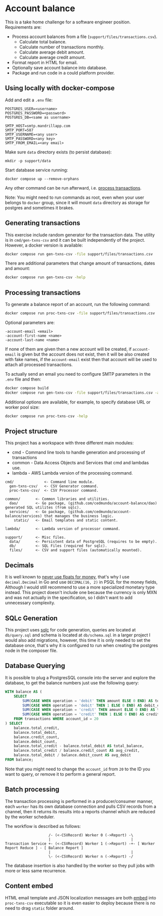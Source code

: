 # Account balance

This is a take home challenge for a software engineer position. Requirements are:

* Process account balances from a file (`support/files/transactions.csv`).
  * Calculate total balance.
  * Calculate number of transactions monthly.
  * Calculate average debit amount.
  * Calculate average credit amount.
* Format report in HTML for email.
* Optionally save account balance into database.
* Package and run code in a could platform provider.

## Using locally with docker-compose

Add and edit a `.env` file:

```
POSTGRES_USER=<username>
POSTGRES_PASSWORD=<password>
POSTGRES_DB=<same as username>

SMTP_HOST=smtp.mandrillapp.com
SMTP_PORT=587
SMTP_USERNAME=<any user>
SMTP_PASSWORD=<any key>
SMTP_FROM_EMAIL=<any email>
```

Make sure `data` directory exists (to persist database):

```
mkdir -p support/data
```

Start database service running:
```
docker compose up --remove-orphans
```

Any other command can be run afterward, i.e. [process transactions](#processing-transactions).

Note: You might need to run commands as root, even when your user belongs to `docker` group, since it will mount `data` directory
as storage for postgres and sometimes it brakes.

## Generating transactions

This exercise include random generator for the transaction data. The utility is in `cmd/gen-txns-csv` and it can be built
independently of the project. However, a docker version is available:
```sh
docker compose run gen-txns-csv -file support/files/transactions.csv
```

There are additional parameters that change amount of transactions, dates and amount:
```sh
docker compose run gen-txns-csv -help
```

## Processing transactions

To generate a balance report of an account, run the following command:
```sh
docker compose run proc-txns-csv -file support/files/transactions.csv
```

Optional parameters are:
```
-account-email <email>
-account-first-name <name>
-account-last-name <name>
```

If none of them are given then a new account will be created, if `account-email` is given but
the account does not exist, then it will be also created with fake names, if the `account-email` exist
then that account will be used to attach all processed transactions.

To actually send an email you need to configure SMTP parameters in the `.env` file and then:
```sh
docker compose build
docker compose run gen-txns-csv -file support/files/transactions.csv -account-email receiver@example.com
```

Additional options are available, for example, to specify database URL or worker pool size:
```sh
docker compose run proc-txns-csv -help
```

## Project structure

This project has a workspace with three different main modules:

* cmd - Command line tools to handle generation and processing of transactions
* common - Data Access Objects and Services that cmd and lambdas use.
* lambda - AWS Lambda version of the processing command.

```
cmd/              <- Command line module.
  gen-txns-csv/   <- CSV Generator command.
  proc-txns-csv/  <- CSV Processor command.
  
common/       <- Common libraries and utilities.
  dao/        <- Go package, (github.com/cedmundo/account-balance/dao) generated SQL utilites (from sqlc).
  services/   <- Go package, (github.com/cedmundo/account-balance/services) that manages the business logic.
    static/   <- Email templates and static content.

lambda/       <- Lambda version of processor command.

support/      <- Misc files.
  data/       <- Persistent data of PostgreSQL (requires to be empty).
  db/         <- SQL Files (required for sqlc).
  files/      <- CSV and support files (automatically mounted).

```

## Decimals

It is well known to [never use floats for money](https://husobee.github.io/money/float/2016/09/23/never-use-floats-for-currency.html), that's
why I use `decimal.Decimal` in Go and use `DECIMAL(16, 2)` in PSQL for the money fields, Although I would still recommend
to use a more specialized monetary type instead. This project doesn't include one because the currency is only MXN and
was not actually in the specification, so I didn't want to add unnecessary complexity.

## SQLc Generation

This project uses [sqlc](https://docs.sqlc.dev/en/latest/) for code generation, queries are located at `db/query.sql` 
and schema is located at `db/schema.sql` in a larger project I would also add migrations, however, this time it is only 
needed to set the database once, that's why it is configured to run when creating the postgres node in the composer file.

## Database Querying

It is possible to plug a PostgresSQL console into the server and explore the database, to get the balance numbers just use the
following query:

```sql
WITH balance AS (
    SELECT
        SUM(CASE WHEN operation = 'debit' THEN amount ELSE 0 END) AS total_debit,
        SUM(CASE WHEN operation = 'debit' THEN 1 ELSE 0 END) AS debit_count,
        SUM(CASE WHEN operation = 'credit' THEN amount ELSE 0 END) AS total_credit,
        SUM(CASE WHEN operation = 'credit' THEN 1 ELSE 0 END) AS credit_count
    FROM transactions WHERE account_id = 20
) SELECT
    balance.total_credit,
    balance.total_debit,
    balance.credit_count,
    balance.debit_count,
    balance.total_credit - balance.total_debit AS total_balance,
    balance.total_credit / balance.credit_count AS avg_credit,
    balance.total_debit / balance.debit_count AS avg_debit
FROM balance;
```

Note that you might need to change the `account_id` from `20` to the ID you want to query, or remove it to perform a general
report.

## Batch processing

The transaction processing is performed in a producer/consumer manner, each `worker` has its own database connection and
pulls CSV records from a channel, then it returns its results into a reports channel which are reduced by the worker scheduler.

The workflow is described as follows:
```
                    /- (<-CSVRecord) Worker 0 (->Report) -\
                    |                                     |
Transaction Service +- (<-CSVRecord) Worker 1 (->Report) -+- [ Worker Report Reduce ] - [ Balance Report ]  
                    |                                     |
                    \- (<-CSVRecord) Worker n (->Report) -/
```

The database insertion is also handled by the worker so they pull jobs with more or less same recurrence.

## Content embed

HTML email template and JSON localization messages are both [embed](https://pkg.go.dev/embed) into `proc-txns-csv` 
executable so it is even easier to deploy because there is no need to drag `static` folder around.